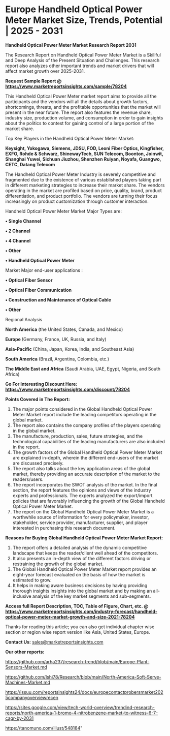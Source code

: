 # Europe Handheld Optical Power Meter Market Size, Trends, Potential | 2025 - 2031

<strong>Handheld Optical Power Meter Market Research Report 2031</strong>

The Research Report on Handheld Optical Power Meter Market is a Skillful and Deep Analysis of the Present Situation and Challenges. This research report also analyzes other important trends and market drivers that will affect market growth over 2025-2031.

<strong>Request Sample Report @ <a href=https://www.marketreportsinsights.com/sample/78204>https://www.marketreportsinsights.com/sample/78204</a></strong>

This Handheld Optical Power Meter market report aims to provide all the participants and the vendors will all the details about growth factors, shortcomings, threats, and the profitable opportunities that the market will present in the near future. The report also features the revenue share, industry size, production volume, and consumption in order to gain insights about the politics to contest for gaining control of a large portion of the market share.

Top Key Players in the Handheld Optical Power Meter Market:

<strong>Keysight, Yokogawa, Siemens, JDSU, FOD, Leoni Fiber Optics, Kingfisher, EXFO, Rohde & Schwarz, ShinewayTech, SUN Telecom, Boonton, Joinwit, Shanghai Yuwei, Sichuan Jiuzhou, Shenzhen Ruiyan, Noyafa, Guangwo, CETC, Datang Telecom</strong>

The Handheld Optical Power Meter Industry is severely competitive and fragmented due to the existence of various established players taking part in different marketing strategies to increase their market share. The vendors operating in the market are profiled based on price, quality, brand, product differentiation, and product portfolio. The vendors are turning their focus increasingly on product customization through customer interaction.

Handheld Optical Power Meter Market Major Types are:

<strong>• Single Channel

• 2 Channel

• 4 Channel

• Other

• Handheld Optical Power Meter</strong>

Market Major end-user applications :

<strong>• Optical Fiber Sensor

• Optical Fiber Communication

• Construction and Maintenance of Optical Cable

• Other</strong>

Regional Analysis

</u><strong><b>North America</b></strong> (the United States, Canada, and Mexico)

<strong><b>Europe </b></strong>(Germany, France, UK, Russia, and Italy)

<strong><b>Asia-Pacific</b></strong> (China, Japan, Korea, India, and Southeast Asia)

<strong><b>South America</b></strong> (Brazil, Argentina, Colombia, etc.)

<strong><b>The Middle East and Africa</b></strong> (Saudi Arabia, UAE, Egypt, Nigeria, and South Africa)

<strong>Go For Interesting Discount Here: <a href=https://www.marketreportsinsights.com/discount/78204>https://www.marketreportsinsights.com/discount/78204</a></strong>

<strong>Points Covered in The Report:</strong>
<ol>
  <li>The major points considered in the Global Handheld Optical Power Meter Market report include the leading competitors operating in the global market.</li>
  <li>The report also contains the company profiles of the players operating in the global market.</li>
  <li>The manufacture, production, sales, future strategies, and the technological capabilities of the leading manufacturers are also included in the report.</li>
  <li>The growth factors of the Global Handheld Optical Power Meter Market are explained in-depth, wherein the different end-users of the market are discussed precisely.</li>
  <li>The report also talks about the key application areas of the global market, thereby providing an accurate description of the market to the readers/users.</li>
  <li>The report incorporates the SWOT analysis of the market. In the final section, the report features the opinions and views of the industry experts and professionals. The experts analyzed the export/import policies that are favorably influencing the growth of the Global Handheld Optical Power Meter Market.</li>
  <li>The report on the Global Handheld Optical Power Meter Market is a worthwhile source of information for every policymaker, investor, stakeholder, service provider, manufacturer, supplier, and player interested in purchasing this research document.</li>
</ol>
<strong>Reasons for Buying Global Handheld Optical Power Meter Market Report:</strong>

<ol>
  <li>The report offers a detailed analysis of the dynamic competitive landscape that keeps the reader/client well ahead of the competitors.</li>
  <li>It also presents an in-depth view of the different factors driving or restraining the growth of the global market.</li>
  <li>The Global Handheld Optical Power Meter Market report provides an eight-year forecast evaluated on the basis of how the market is estimated to grow.</li>
  <li>It helps in making aware business decisions by having providing thorough insights insights into the global market and by making an all-inclusive analysis of the key market segments and sub-segments.</li>
</ol>
<strong>Access full Report Description, TOC, Table of Figure, Chart, etc. @ <a href=https://www.marketreportsinsights.com/industry-forecast/handheld-optical-power-meter-market-growth-and-size-2021-78204>https://www.marketreportsinsights.com/industry-forecast/handheld-optical-power-meter-market-growth-and-size-2021-78204</a></strong>


Thanks for reading this article; you can also get individual chapter wise section or region wise report version like Asia, United States, Europe.

<strong>Contact Us:</strong>
sales@marketreportsinsights.com

<strong>Our other reports:</strong>

<a href=https://github.com/arha237/research-trend/blob/main/Europe-Plant-Sensors-Market.md>https://github.com/arha237/research-trend/blob/main/Europe-Plant-Sensors-Market.md</a>

<a href=https://github.com/Ishi78/Research/blob/main/North-America-Soft-Serve-Machines-Market.md>https://github.com/Ishi78/Research/blob/main/North-America-Soft-Serve-Machines-Market.md</a>

<a href=https://issuu.com/reportsinsights24/docs/europecontactprobersmarket2025companyoverviewrecen>https://issuu.com/reportsinsights24/docs/europecontactprobersmarket2025companyoverviewrecen</a>

<a href=https://sites.google.com/view/tech-world-overview/trendind-research-reports/north-america-1-bromo-4-nitrobenzene-market-to-witness-6-7-cagr-by-2031>https://sites.google.com/view/tech-world-overview/trendind-research-reports/north-america-1-bromo-4-nitrobenzene-market-to-witness-6-7-cagr-by-2031</a>

<a href=https://tanomuno.com/illust/548184>https://tanomuno.com/illust/548184</a>"
